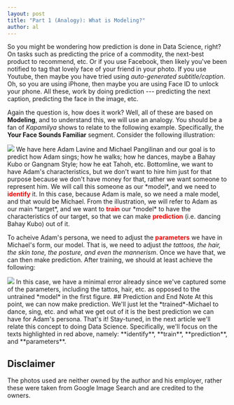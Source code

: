 ```yaml
---
layout: post
title: "Part 1 (Analogy): What is Modeling?"
author: al
---
```

So you might be wondering how prediction is done in Data Science, right? On tasks such as predicting the price of a commodity, the next-best product to recommend, etc. Or if you use Facebook, then likely you've been notified to tag that lovely face of your friend in your photo. If you use Youtube, then maybe you have tried using *auto-generated subtitle/caption*. Oh, so you are using iPhone, then maybe you are using Face ID to unlock your phone. All these, work by doing prediction --- predicting the next caption, predicting the face in the image, etc. 

Again the question is, how does it work? Well, all of these are based on **Modeling**, and to understand this, we will use an analogy. You should be a fan of *Kapamilya* shows to relate to the following example. Specifically, the **Your Face Sounds Familiar** segment. Consider the following illustration:
<!-- more -->

<img src="{{ site.baseurl }}/assets/img/img1.png">
We have here Adam Lavine and Michael Pangilinan and our goal is to predict how Adam sings; how he walks; how he dances, maybe a Bahay Kubo or Gangnam Style; how he eat Tahoh, etc. Bottomline, we want to have Adam's characteristics, but we don't want to hire him just for that purpose because we don't have money for that, rather we want someone to represent him. We will call this someone as our *model*, and we need to <span style="color:red;"><b>identify</b></span> it. In this case, because Adam is male, so we need a male model, and that would be Michael. From the illustration, we will refer to Adam as our main *target*, and we want to <span style="color:red;"><b>train</b></span> our *model* to have the characteristics of our target, so that we can make <span style="color:red;"><b>prediction</b></span> (i.e. dancing Bahay Kubo) out of it.

To acheive Adam's persona, we need to adjust the <span style="color:red;"><b>parameters</b></span> we have in Michael's form, our model. That is, we need to adjust *the tattoos, the hair, the skin tone, the posture, and even the mannerism*. Once we have that, we can then make prediction. After training, we should at least achieve the following:

<img src="{{ site.baseurl }}/assets/img/img2.png">
In this case, we have a minimal error already since we've captured some of the parameters, including the tattos, hair, etc. as opposed to the untrained *model* in the first figure.
## Prediction and End Note
At this point, we can now make prediction. We'll just let the *trained*-Michael to dance, sing, etc. and what we get out of it is the best prediction we can have for Adam's persona. That's it! Stay-tuned, in the next article we'll relate this concept to doing Data Science. Specifically, we'll focus on the texts highlighted in red above, namely: **identify**, **train**, **prediction**, and **parameters**.

## Disclaimer
The photos used are neither owned by the author and his employer, rather these were taken from Google Image Search and are credited to the owners.